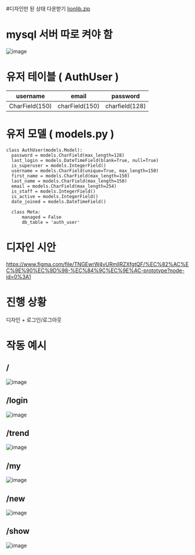 #디자인만 된 상태 다운받기
  [lionlib.zip](https://github.com/ParkKyungWan/lionlib/files/9921374/lionlib.zip)

# mysql 서버 따로 켜야 함
  ![image](https://user-images.githubusercontent.com/48673195/199519020-b61a29aa-7707-4571-9a42-a6886d806f7e.png)
  
# 유저 테이블 ( AuthUser )
  | username | email | password |
  | ---------| ------| ---------|
  | CharField(150) | charField(150) | charfield(128) |

# 유저 모델 ( models.py )
    class AuthUser(models.Model):
      password = models.CharField(max_length=128)
      last_login = models.DateTimeField(blank=True, null=True)
      is_superuser = models.IntegerField()
      username = models.CharField(unique=True, max_length=150)
      first_name = models.CharField(max_length=150)
      last_name = models.CharField(max_length=150)
      email = models.CharField(max_length=254)
      is_staff = models.IntegerField()
      is_active = models.IntegerField()
      date_joined = models.DateTimeField()

      class Meta:
          managed = False
          db_table = 'auth_user'

# 디자인 시안
  https://www.figma.com/file/TNGEwrW4vURmllRZXfgtQF/%EC%82%AC%EC%9E%90%EC%9D%98-%EC%84%9C%EC%9E%AC-prototype?node-id=0%3A1

# 진행 상황
  디자인 + 로그인/로그아웃
 
# 작동 예시
  ## /
  ![image](https://user-images.githubusercontent.com/48673195/198835538-60d2bf47-45cf-4ea7-9af2-a49b5e05583a.png)
  ## /login
  ![image](https://user-images.githubusercontent.com/48673195/198835550-95323699-9307-44ef-830b-09d79bf49afc.png)
  ## /trend
  ![image](https://user-images.githubusercontent.com/48673195/198835565-77fd10bd-ce27-4748-b737-b8285b1ec165.png)
  ## /my
  ![image](https://user-images.githubusercontent.com/48673195/198835575-b9962914-e60d-4e2e-8f14-ce4b9e164e87.png)
  ## /new
  ![image](https://user-images.githubusercontent.com/48673195/198835586-49a019af-a6f6-4f29-8946-23135f2d4561.png)
  ## /show
  ![image](https://user-images.githubusercontent.com/48673195/198835605-abdcdcda-e3a1-4a96-8ed6-c47e40aafb25.png)


